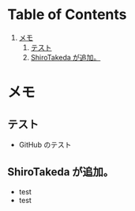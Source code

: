 
# Table of Contents

1.  [メモ](#org1bef95f)
    1.  [テスト](#org9d2007d)
    2.  [ShiroTakeda が追加。](#org497e28c)


<a id="org1bef95f"></a>

# メモ


<a id="org9d2007d"></a>

## テスト

-   GitHub のテスト


<a id="org497e28c"></a>

## ShiroTakeda が追加。

-   test
-   test

